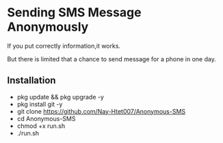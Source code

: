 # Sending SMS Message Anonymously


If you put correctly information,it works.

But there is limited that a chance to send message for a phone in one day.

## Installation
* pkg update && pkg upgrade -y
* pkg install git -y
* git clone https://github.com/Nay-Htet007/Anonymous-SMS
* cd Anonymous-SMS
* chmod +x run.sh
* ./run.sh

